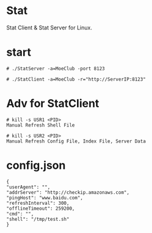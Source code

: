 # Stat
Stat Client & Stat Server for Linux.

# start
```
# ./StatServer -a=MoeClub -port 8123

# ./StatClient -a=MoeClub -r="http://ServerIP:8123"

```

# Adv for StatClient
```
# kill -s USR1 <PID>
Manual Refresh Shell File

# kill -s USR2 <PID>
Manual Refresh Config File, Index File, Server Data

```

# config.json
```
{
"userAgent": "",
"addrServer": "http://checkip.amazonaws.com",
"pingHost": "www.baidu.com",
"refreshInterval": 300,
"offlineTimeout": 259200,
"cmd": "",
"shell": "/tmp/test.sh"
}
```

